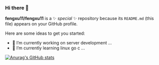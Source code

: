 ### Hi there 👋

**fengxu11/fengxu11** is a ✨ _special_ ✨ repository because its `README.md` (this file) appears on your GitHub profile.

Here are some ideas to get you started:

- 🔭 I’m currently working on server development ...
- 🌱 I’m currently learning linux go c ...

[![Anurag's GitHub stats](https://github-readme-stats.vercel.app/api?username=fengxu11)](https://github.com/anuraghazra/github-readme-stats)
